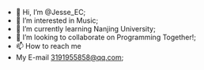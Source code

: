 - 👋 Hi, I’m @Jesse_EC;
- 👀 I’m interested in Music;
- 🌱 I’m currently learning Nanjing University;
- 💞️ I’m looking to collaborate on Programming Together!;
- 📫 How to reach me 
- My E-mail 3191955858@qq.com;

<!---
JesseZ332623/JesseZ332623 is a ✨ special ✨ repository because its `README.md` (this file) appears on your GitHub profile.
You can click the Preview link to take a look at your changes.
--->
